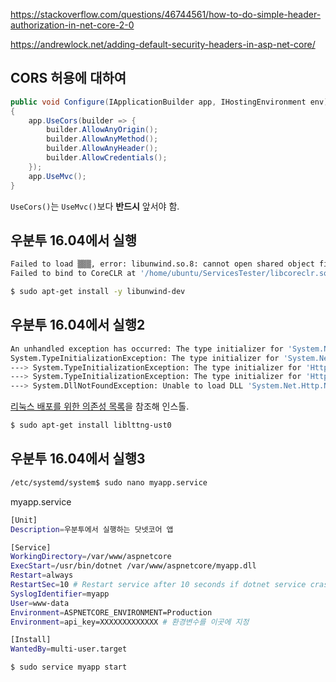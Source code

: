 

https://stackoverflow.com/questions/46744561/how-to-do-simple-header-authorization-in-net-core-2-0

https://andrewlock.net/adding-default-security-headers-in-asp-net-core/

## CORS 허용에 대하여

```c#
public void Configure(IApplicationBuilder app, IHostingEnvironment env)
{
    app.UseCors(builder => {
        builder.AllowAnyOrigin();
        builder.AllowAnyMethod();
        builder.AllowAnyHeader();
        builder.AllowCredentials();
    });
    app.UseMvc();
}
```

`UseCors()`는 `UseMvc()`보다 **반드시** 앞서야 함.

## 우분투 16.04에서 실행

```bash
Failed to load ▒▒▒, error: libunwind.so.8: cannot open shared object file: No such file or dire              ctory
Failed to bind to CoreCLR at '/home/ubuntu/ServicesTester/libcoreclr.so'
```

```bash
$ sudo apt-get install -y libunwind-dev
```
## 우분투 16.04에서 실행2
```bash
An unhandled exception has occurred: The type initializer for 'System.Net.Http.CurlHandler' threw an exception.
System.TypeInitializationException: The type initializer for 'System.Net.Http.CurlHandler' threw an exception. 
---> System.TypeInitializationException: The type initializer for 'Http' threw an exception. 
---> System.TypeInitializationException: The type initializer for 'HttpInitializer' threw an exception. 
---> System.DllNotFoundException: Unable to load DLL 'System.Net.Http.Native': The specified module or one of its dependencies could not be found.
```

[리눅스 배포를 위한 의존성 목록](https://docs.microsoft.com/en-us/dotnet/core/linux-prerequisites?tabs=netcore2x#linux-distribution-dependencies)을 참조해 인스톨.

```bash
$ sudo apt-get install liblttng-ust0
```

## 우분투 16.04에서 실행3

```bash
/etc/systemd/system$ sudo nano myapp.service
```

myapp.service

```bash
[Unit]
Description=우분투에서 실행하는 닷넷코어 앱

[Service]
WorkingDirectory=/var/www/aspnetcore
ExecStart=/usr/bin/dotnet /var/www/aspnetcore/myapp.dll
Restart=always
RestartSec=10 # Restart service after 10 seconds if dotnet service crashes
SyslogIdentifier=myapp
User=www-data
Environment=ASPNETCORE_ENVIRONMENT=Production
Environment=api_key=XXXXXXXXXXXXX # 환경변수를 이곳에 지정

[Install]
WantedBy=multi-user.target
```

```bash
$ sudo service myapp start
```

